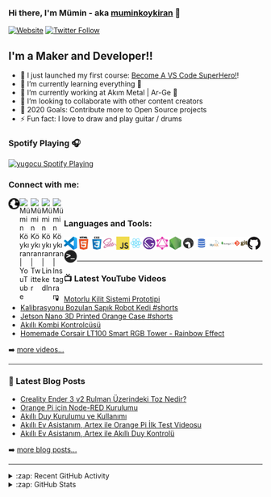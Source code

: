 ### Hi there, I'm Mümin - aka [muminkoykiran][website] 👋

[![Website](https://img.shields.io/website?label=muminkoykiran.com.tr&style=for-the-badge&url=https%3A%2F%2Fmuminkoykiran.com.tr)](https://www.muminkoykiran.com.tr)
[![Twitter Follow](https://img.shields.io/twitter/follow/MrKoykiran?color=1DA1F2&logo=twitter&style=for-the-badge)](https://twitter.com/intent/follow?original_referer=https%3A%2F%2Fgithub.com%2Fmuminkoykiran&screen_name=MrKoykiran)

## I'm a Maker and Developer!!

- 🔭 I just launched my first course: [Become A VS Code SuperHero!][course]!
- 🌱 I’m currently learning everything 🤣
- 🌱 I’m currently working at Akım Metal | Ar-Ge 🤣
- 👯 I’m looking to collaborate with other content creators
- 🥅 2020 Goals: Contribute more to Open Source projects
- ⚡ Fun fact: I love to draw and play guitar / drums

### Spotify Playing 🎧

[<img src="https://readme-spotify-status-steel.vercel.app/api/run-spotify-status" alt="yugocu Spotify Playing" width="500" />](https://open.spotify.com/user/yugocu)


### Connect with me:

[<img align="left" alt="muminkoykiran.com.tr" width="22px" src="https://raw.githubusercontent.com/iconic/open-iconic/master/svg/globe.svg" />][website]
[<img align="left" alt="Mümin Köykıran | YouTube" width="22px" src="https://cdn.jsdelivr.net/npm/simple-icons@v3/icons/youtube.svg" />][youtube]
[<img align="left" alt="Mümin Köykıran | Twitter" width="22px" src="https://cdn.jsdelivr.net/npm/simple-icons@v3/icons/twitter.svg" />][twitter]
[<img align="left" alt="Mümin Köykıran | LinkedIn" width="22px" src="https://cdn.jsdelivr.net/npm/simple-icons@v3/icons/linkedin.svg" />][linkedin]
[<img align="left" alt="Mümin Köykıran | Instagram" width="22px" src="https://cdn.jsdelivr.net/npm/simple-icons@v3/icons/instagram.svg" />][instagram]

<br />

### Languages and Tools:

[<img align="left" alt="Visual Studio Code" width="26px" src="https://raw.githubusercontent.com/github/explore/80688e429a7d4ef2fca1e82350fe8e3517d3494d/topics/visual-studio-code/visual-studio-code.png" />][webdevplaylist]
[<img align="left" alt="HTML5" width="26px" src="https://raw.githubusercontent.com/github/explore/80688e429a7d4ef2fca1e82350fe8e3517d3494d/topics/html/html.png" />][webdevplaylist]
[<img align="left" alt="CSS3" width="26px" src="https://raw.githubusercontent.com/github/explore/80688e429a7d4ef2fca1e82350fe8e3517d3494d/topics/css/css.png" />][cssplaylist]
[<img align="left" alt="Sass" width="26px" src="https://raw.githubusercontent.com/github/explore/80688e429a7d4ef2fca1e82350fe8e3517d3494d/topics/sass/sass.png" />][cssplaylist]
[<img align="left" alt="JavaScript" width="26px" src="https://raw.githubusercontent.com/github/explore/80688e429a7d4ef2fca1e82350fe8e3517d3494d/topics/javascript/javascript.png" />][jsplaylist]
[<img align="left" alt="React" width="26px" src="https://raw.githubusercontent.com/github/explore/80688e429a7d4ef2fca1e82350fe8e3517d3494d/topics/react/react.png" />][reactplaylist]
[<img align="left" alt="Gatsby" width="26px" src="https://raw.githubusercontent.com/github/explore/e94815998e4e0713912fed477a1f346ec04c3da2/topics/gatsby/gatsby.png" />][webdevplaylist]
[<img align="left" alt="GraphQL" width="26px" src="https://raw.githubusercontent.com/github/explore/80688e429a7d4ef2fca1e82350fe8e3517d3494d/topics/graphql/graphql.png" />][webdevplaylist]
[<img align="left" alt="Node.js" width="26px" src="https://raw.githubusercontent.com/github/explore/80688e429a7d4ef2fca1e82350fe8e3517d3494d/topics/nodejs/nodejs.png" />][webdevplaylist]
[<img align="left" alt="Deno" width="26px" src="https://raw.githubusercontent.com/github/explore/361e2821e2dea67711cde99c9c40ed357061cf27/topics/deno/deno.png" />][webdevplaylist]
[<img align="left" alt="SQL" width="26px" src="https://raw.githubusercontent.com/github/explore/80688e429a7d4ef2fca1e82350fe8e3517d3494d/topics/sql/sql.png" />][webdevplaylist]
[<img align="left" alt="MySQL" width="26px" src="https://raw.githubusercontent.com/github/explore/80688e429a7d4ef2fca1e82350fe8e3517d3494d/topics/mysql/mysql.png" />][webdevplaylist]
[<img align="left" alt="MongoDB" width="26px" src="https://raw.githubusercontent.com/github/explore/80688e429a7d4ef2fca1e82350fe8e3517d3494d/topics/mongodb/mongodb.png" />][webdevplaylist]
[<img align="left" alt="Git" width="26px" src="https://raw.githubusercontent.com/github/explore/80688e429a7d4ef2fca1e82350fe8e3517d3494d/topics/git/git.png" />][webdevplaylist]
[<img align="left" alt="GitHub" width="26px" src="https://raw.githubusercontent.com/github/explore/78df643247d429f6cc873026c0622819ad797942/topics/github/github.png" />][webdevplaylist]
[<img align="left" alt="Terminal" width="26px" src="https://raw.githubusercontent.com/github/explore/80688e429a7d4ef2fca1e82350fe8e3517d3494d/topics/terminal/terminal.png" />][webdevplaylist]

<br />
<br />

---

### 📺 Latest YouTube Videos

<!-- YOUTUBE:START -->
- [Motorlu Kilit Sistemi Prototipi](https://www.youtube.com/watch?v=AotDWK31s_8)
- [Kalibrasyonu Bozulan Sapık Robot Kedi #shorts](https://www.youtube.com/watch?v=PIUzPvyyTBU)
- [Jetson Nano 3D Printed Orange Case #shorts](https://www.youtube.com/watch?v=VMKHst-r1K0)
- [Akıllı Kombi Kontrolcüsü](https://www.youtube.com/watch?v=L2vwUDQo6B8)
- [Homemade Corsair LT100 Smart RGB Tower - Rainbow Effect](https://www.youtube.com/watch?v=z9Vq6gVluks)
<!-- YOUTUBE:END -->

➡️ [more videos...](https://www.youtube.com/channel/UCb0WFqDdebZnHYf5H526zpA)

---

### 📕 Latest Blog Posts

<!-- BLOG-POST-LIST:START -->
- [Creality Ender 3 v2 Rulman Üzerindeki Toz Nedir?](https://www.muminkoykiran.com.tr/blog/2021/04/ender-3-v2-rulman-uzerindeki-toz-nedir/)
- [Orange Pi için Node-RED Kurulumu](https://www.muminkoykiran.com.tr/blog/2020/12/orange-pi-icin-node-red-kurulumu/)
- [Akıllı Duy Kurulumu ve Kullanımı](https://www.muminkoykiran.com.tr/blog/2018/01/akilli-duy-kurulumu-ve-kullanimi/)
- [Akıllı Ev Asistanım, Artex ile Orange Pi İlk Test Videosu](https://www.muminkoykiran.com.tr/blog/2018/01/akilli-ev-asistanim-artex-ile-orange-pi-ilk-test-videosu/)
- [Akıllı Ev Asistanım, Artex ile Akıllı Duy Kontrolü](https://www.muminkoykiran.com.tr/blog/2018/01/akilli-ev-asistanim-artex-ile-akilli-duy-kontrolu/)
<!-- BLOG-POST-LIST:END -->

➡️ [more blog posts...](https://www.muminkoykiran.com.tr/blog/)

---

<details>
  <summary>:zap: Recent GitHub Activity</summary>
  
<!--START_SECTION:activity-->
1. ❌ Closed PR [#1](https://github.com/muminkoykiran/spotify-now-playing/pull/1) in [muminkoykiran/spotify-now-playing](https://github.com/muminkoykiran/spotify-now-playing)
2. 🗣 Commented on [#1](https://github.com/muminkoykiran/spotify-now-playing/issues/1) in [muminkoykiran/spotify-now-playing](https://github.com/muminkoykiran/spotify-now-playing)
3. ❗️ Closed issue [#8](https://github.com/muminkoykiran/free-developer-resources/issues/8) in [muminkoykiran/free-developer-resources](https://github.com/muminkoykiran/free-developer-resources)
4. 🗣 Commented on [#8](https://github.com/muminkoykiran/free-developer-resources/issues/8) in [muminkoykiran/free-developer-resources](https://github.com/muminkoykiran/free-developer-resources)
5. 🗣 Commented on [#7](https://github.com/muminkoykiran/free-developer-resources/issues/7) in [muminkoykiran/free-developer-resources](https://github.com/muminkoykiran/free-developer-resources)
<!--END_SECTION:activity-->

</details>

<details>
  <summary>:zap: GitHub Stats</summary>

  <img align="left" alt="Mümin Köykıran's GitHub Stats" src="https://github-readme-stats.codestackr.vercel.app/api?username=muminkoykiran&show_icons=true&hide_border=true" />
</details>

[website]: https://www.muminkoykiran.com.tr/blog/
[course]: http://vsCodeHero.com
[twitter]: https://twitter.com/MrKoykiran
[youtube]: https://www.youtube.com/channel/UCb0WFqDdebZnHYf5H526zpA
[instagram]: https://www.instagram.com/muminkoykiran/
[linkedin]: https://www.linkedin.com/in/muminkoykiran/
[webdevplaylist]: https://www.youtube.com/playlist?list=PLkwxH9e_vrAJ0WbEsFA9W3I1W-g_BTsbt
[jsplaylist]: https://www.youtube.com/playlist?list=PLkwxH9e_vrALRJKu7wfXby3MKeflhTu6B
[cssplaylist]: https://www.youtube.com/playlist?list=PLkwxH9e_vrALSdvZuEh6gqQdmDoDIoqz4
[reactplaylist]: https://www.youtube.com/playlist?list=PLkwxH9e_vrAK4TdffpxKY3QGyHCpxFcQ0
